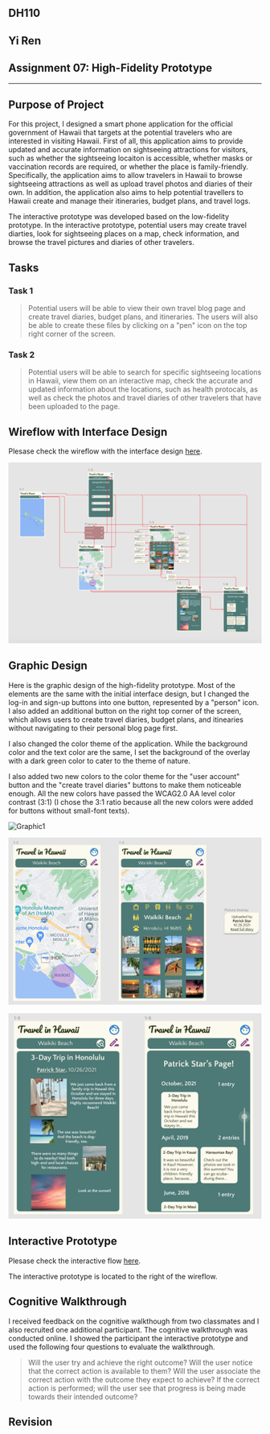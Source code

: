 ## DH110 
## Yi Ren
## Assignment 07: High-Fidelity Prototype 
---
## Purpose of Project 
For this project, I designed a smart phone application for the official government of Hawaii that targets at the potential travelers who are interested in visiting Hawaii. First of all, this application aims to provide updated and accurate information on sightseeing attractions for visitors, such as whether the sightseeing locaiton is accessible, whether masks or vaccination records are required, or whether the place is family-friendly. Specifically, the application aims to allow travelers in Hawaii to browse sightseeing attractions as well as upload travel photos and diaries of their own. In addition, the application also aims to help potential travellers to Hawaii create and manage their itineraries, budget plans, and travel logs.

The interactive prototype was developed based on the low-fidelity prototype. In the interactive prototype, potential users may create travel diarties, look for sightseeing places on a map, check information, and browse the travel pictures and diaries of other travelers.  

## Tasks
### Task 1 
> Potential users will be able to view their own travel blog page and create travel diaries, budget plans, and itineraries. The users will also be able to create these files by clicking on a "pen" icon on the top right corner of the screen. 

### Task 2 
> Potential users will be able to search for specific sightseeing locations in Hawaii, view them on an interactive map, check the accurate and updated information about the locations, such as health protocals, as well as check the photos and travel diaries of other travelers that have been uploaded to the page. 

## Wireflow with Interface Design 
Plesase check the wireflow with the interface design [here](https://www.figma.com/file/QOjbM6N4G981K4gHLX7D6X/DH-110-Assignment-07?node-id=0%3A1).

![Wireflow](High_fidelity_2.png)

## Graphic Design 
Here is the graphic design of the high-fidelity prototype. Most of the elements are the same with the initial interface design, but I changed the log-in and sign-up buttons into one button, represented by a "person" icon. I also added an additional button on the right top corner of the screen, which allows users to create travel diaries, budget plans, and itinearies without navigating to their personal blog page first. 

I also changed the color theme of the application. While the background color and the text color are the same, I set the background of the overlay with a dark green color to cater to the theme of nature. 

I also added two new colors to the color theme for the "user account" button and the "create travel diaries" buttons to make them noticeable enough. All the new colors have passed the WCAG2.0 AA level color contrast (3:1) (I chose the 3:1 ratio because all the new colors were added for buttons without small-font texts). 

![Graphic1](graphic1.png)

![Graphic2](graphic2.png)

![Graphic3](graphic3.png)


## Interactive Prototype 
Plesase check the interactive flow [here](https://www.figma.com/file/QOjbM6N4G981K4gHLX7D6X/DH-110-Assignment-07?node-id=0%3A1). 

The interactive prototype is located to the right of the wireflow. 

## Cognitive Walkthrough 
I received feedback on the cognitive walkthough from two classmates and I also recruited one additional participant. The cognitive walkthrough was conducted online. I showed the participant the interactive prototype and used the following four questions to evaluate the walkthrough. 

>Will the user try and achieve the right outcome? Will the user notice that the correct action is available to them? Will the user associate the correct action with the outcome they expect to achieve? If the correct action is performed; will the user see that progress is being made towards their intended outcome?


## Revision 


